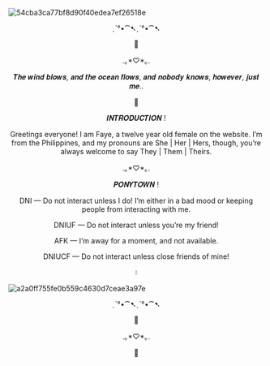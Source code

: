 ![54cba3ca77bf8d90f40edea7ef26518e](https://github.com/EndlesslyDevoted/EndlesslyDevoted/assets/170754264/316df5df-4f7a-4bab-8dc5-322b03046ba2)


<p align="center"> ˏˋ°•⁀➷ˏˋ°•⁀➷


<p align="center"> 🔮


<p align="center"> .⁠｡⁠*⁠♡*⁠｡.


<p align="center"> 𝑻𝒉𝒆 𝒘𝒊𝒏𝒅 𝒃𝒍𝒐𝒘𝒔, 𝒂𝒏𝒅 𝒕𝒉𝒆 𝒐𝒄𝒆𝒂𝒏 𝒇𝒍𝒐𝒘𝒔, 𝒂𝒏𝒅 𝒏𝒐𝒃𝒐𝒅𝒚 𝒌𝒏𝒐𝒘𝒔, 𝒉𝒐𝒘𝒆𝒗𝒆𝒓, 𝒋𝒖𝒔𝒕 𝒎𝒆..


<p align="center"> 🍃


<p align="center"> 𝑰𝑵𝑻𝑹𝑶𝑫𝑼𝑪𝑻𝑰𝑶𝑵 !


<p align="center"> Greetings everyone! I am Faye, a twelve year old female on the website. I’m from the Philippines, and my pronouns are She | Her | Hers, though, you’re always welcome to say They | Them | Theirs.


<p align="center"> .⁠｡⁠*⁠♡*⁠｡.


<p align="center"> 𝑷𝑶𝑵𝒀𝑻𝑶𝑾𝑵 !


<p align="center"> DNI — Do not interact unless I do! I’m either in a bad mood or keeping people from interacting with me.


<p align="center"> DNIUF — Do not interact unless you’re my friend!


<p align="center"> AFK — I’m away for a moment, and not available.


<p align="center"> DNIUCF — Do not interact unless close friends of mine!


<p align="center"> 💧

![a2a0ff755fe0b559c4630d7ceae3a97e](https://github.com/EndlesslyDevoted/EndlesslyDevoted/assets/170754264/d4d0b113-eb13-4b5d-a52c-18bc5ab7273d)

<p align="center"> ˏˋ°•⁀➷ˏˋ°•⁀➷


<p align="center"> 💫


<p align="center"> .⁠｡⁠*⁠♡*⁠｡.


<p align="center"> 🍂
